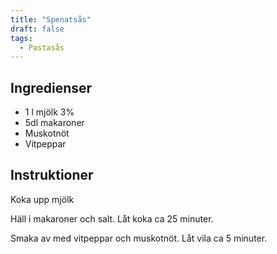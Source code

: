 ```yaml
---
title: "Spenatsås"
draft: false
tags:
  - Pastasås
---
```


## Ingredienser
- 1 l mjölk 3%
- 5dl makaroner
- Muskotnöt
- Vitpeppar

## Instruktioner
Koka upp mjölk

Häll i makaroner och salt. Låt koka ca 25 minuter.

Smaka av med vitpeppar och muskotnöt. Låt vila ca 5 minuter.